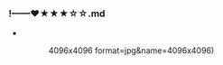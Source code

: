### !——❤★★★☆☆.md
- 
![]()
![]()
![]()
![]()
![]()
![]()
![]()
![]()
![]()
![]()
![]()
![]()
![]()
![]()
![]()
![]()
![]()
![]()
4096x4096
format=jpg&name=4096x4096)